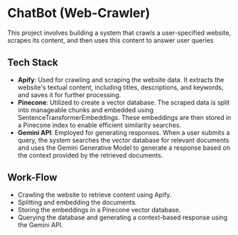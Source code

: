 
# ChatBot (Web-Crawler)


This project involves building a system that crawls a user-specified website, scrapes its content, and then uses this content to answer user queries

## Tech Stack

- **Apify**: Used for crawling and scraping the website data. It extracts the website's textual content, including titles, descriptions, and keywords, and saves it for further processing.
- **Pinecone**: Utilized to create a vector database. The scraped data is split into manageable chunks and embedded using SentenceTransformerEmbeddings. These embeddings are then stored in a Pinecone index to enable efficient similarity searches.
- **Gemini API**: Employed for generating responses. When a user submits a query, the system searches the vector database for relevant documents and uses the Gemini Generative Model to generate a response based on the context provided by the retrieved documents.


## Work-Flow

- Crawling the website to retrieve content using Apify.
- Splitting and embedding the documents.
- Storing the embeddings in a Pinecone vector database.
- Querying the database and generating a context-based response using the Gemini API.
